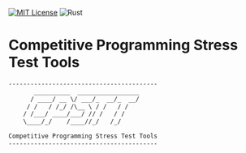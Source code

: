 [![MIT License](http://img.shields.io/badge/license-MIT-blue.svg?style=flat)](LICENSE) ![Rust](https://img.shields.io/badge/Cargo-1.51.0-black?logo=rust)

# Competitive Programming Stress Test Tools

```txt
-----------------------------------------
       __________  _________________
      / ____/ __ \/ ___/_  __/_  __/
     / /   / /_/ /\__ \ / /   / /
    / /___/ ____/___/ // /   / /
    \____/_/    /____//_/   /_/

Competitive Programming Stress Test Tools
-----------------------------------------
```
